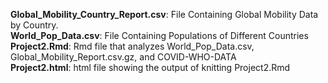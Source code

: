 
**Global_Mobility_Country_Report.csv**: File Containing Global Mobility Data by Country. \
**World_Pop_Data.csv**: File Containing Populations of Different Countries \
**Project2.Rmd**: Rmd file that analyzes World_Pop_Data.csv, Global_Mobility_Report.csv.gz, and COVID-WHO-DATA \
**Project2.html**: html file showing the output of knitting Project2.Rmd 
